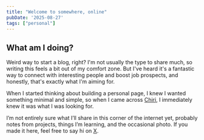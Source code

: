 ```yaml
---
title: "Welcome to somewhere, online"
pubDate: '2025-08-27'
tags: ["personal"]
---
```


## What am I doing?

Weird way to start a blog, right? I'm not usually the type to share much, so writing this feels a bit out of my comfort zone. But I've heard it's a fantastic way to connect with interesting people and boost job prospects, and honestly, that's exactly what I'm aiming for.

When I started thinking about building a personal page, I knew I wanted something minimal and simple, so when I came across [Chiri](https://astro-chiri.netlify.app/), I immediately knew it was what I was looking for. 

I’m not entirely sure what I’ll share in this corner of the internet yet, probably notes from projects, things I’m learning, and the occasional photo. If you made it here, feel free to say hi on [X](https://x.com/franmessina_).
